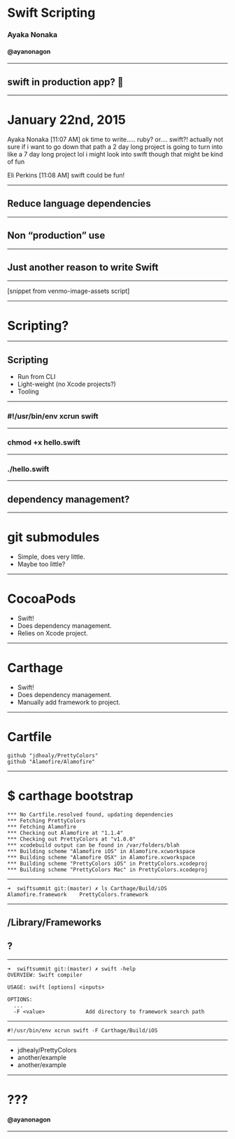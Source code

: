 # Swift **Scripting**
### Ayaka Nonaka
#### @ayanonagon

---

## swift in production app? :rocket:

---

# January 22nd, 2015

Ayaka Nonaka [11:07 AM]
ok time to write..... ruby? or.... swift?!
actually not sure if i want to go down that path
a 2 day long project is going to turn into like a 7 day long project lol
i might look into swift though that might be kind of fun

Eli Perkins [11:08 AM]
swift could be fun!

---

## Reduce language dependencies

---

## Non “production” use

---

## Just another reason to write Swift

---

[snippet from venmo-image-assets script]

---

# Scripting?

---

## Scripting

* Run from CLI
* Light-weight (no Xcode projects?)
* Tooling

---

### #!/usr/bin/env xcrun swift

---

### chmod +x hello.swift

---

### ./hello.swift

---

## dependency management?

---

# git submodules

* Simple, does very little.
* Maybe too little?

---

# CocoaPods

* Swift!
* Does dependency management.
* Relies on Xcode project.

---

# Carthage

* Swift!
* Does dependency management.
* Manually add framework to project.

---

# Cartfile

```
github "jdhealy/PrettyColors"
github "Alamofire/Alamofire"
```

---

# $ carthage bootstrap

```
*** No Cartfile.resolved found, updating dependencies
*** Fetching PrettyColors
*** Fetching Alamofire
*** Checking out Alamofire at "1.1.4"
*** Checking out PrettyColors at "v1.0.0"
*** xcodebuild output can be found in /var/folders/blah
*** Building scheme "Alamofire iOS" in Alamofire.xcworkspace
*** Building scheme "Alamofire OSX" in Alamofire.xcworkspace
*** Building scheme "PrettyColors iOS" in PrettyColors.xcodeproj
*** Building scheme "PrettyColors Mac" in PrettyColors.xcodeproj
```

---

```
➜  swiftsummit git:(master) ✗ ls Carthage/Build/iOS
Alamofire.framework    PrettyColors.framework
```

---

## /Library/Frameworks
## ?

---


```
➜  swiftsummit git:(master) ✗ swift -help
OVERVIEW: Swift compiler

USAGE: swift [options] <inputs>

OPTIONS:
  ...
  -F <value>             Add directory to framework search path
```

---

```
#!/usr/bin/env xcrun swift -F Carthage/Build/iOS
```

---

* jdhealy/PrettyColors
* another/example
* another/example

---

# ???
#### @ayanonagon

---
